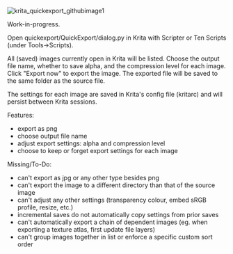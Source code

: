 ![krita_quickexport_githubimage1](https://github.com/user-attachments/assets/a84d644c-2879-4913-8cc2-e386b26bec91)

Work-in-progress.

Open quickexport/QuickExport/dialog.py in Krita with Scripter or Ten Scripts (under Tools->Scripts).

All (saved) images currently open in Krita will be listed.
Choose the output file name, whether to save alpha, and the compression level for each image.
Click "Export now" to export the image. The exported file will be saved to the same folder as the source file.

The settings for each image are saved in Krita's config file (kritarc) and will persist between Krita sessions.

Features:
- export as png
- choose output file name
- adjust export settings: alpha and compression level
- choose to keep or forget export settings for each image

Missing/To-Do:
- can't export as jpg or any other type besides png
- can't export the image to a different directory than that of the source image
- can't adjust any other settings (transparency colour, embed sRGB profile, resize, etc.)
- incremental saves do not automatically copy settings from prior saves
- can't automatically export a chain of dependent images (eg. when exporting a texture atlas, first update file layers)
- can't group images together in list or enforce a specific custom sort order
